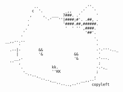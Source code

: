                  ..                     .''.
                c  '.          _,,    .'    '
               ,     ,   ___  7###. .'       '
              .       `-'   ''|####;#'. .##, .
              ,               '####.##,######.
             .                 '  ' '' ,####.
            '                           '##'.
           '                                .
    __,,--.--                                '
          '                                  '
      .--|-        &&                        -'-'''-.._
         |         '&              &&         '
        __,-                       '&        -'---.
      ''  ,                                   ;
           .             kk.                 -.-,_
            -_           ''KK                ;
              ''--,_                        ,
                    ''--,__           __,,--'
                           ''--..,--''     copyleft
